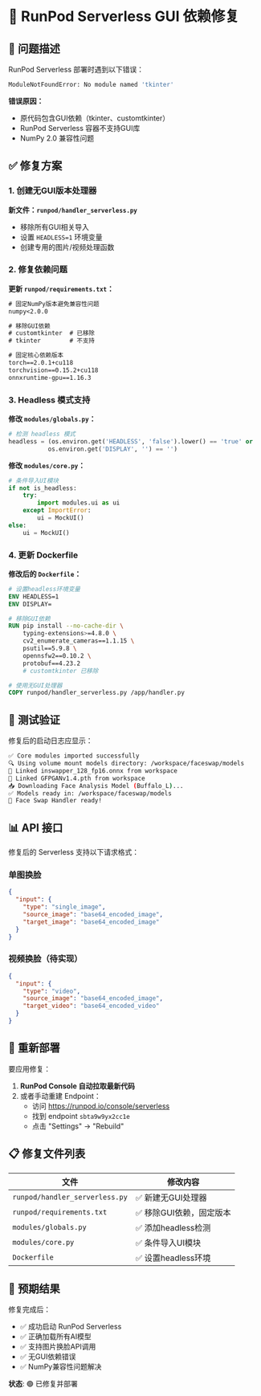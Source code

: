 # 🔧 RunPod Serverless GUI 依赖修复

## 🚨 问题描述

RunPod Serverless 部署时遇到以下错误：

```bash
ModuleNotFoundError: No module named 'tkinter'
```

**错误原因：**
- 原代码包含GUI依赖（tkinter、customtkinter）
- RunPod Serverless 容器不支持GUI库
- NumPy 2.0 兼容性问题

## ✅ 修复方案

### 1. 创建无GUI版本处理器

**新文件：`runpod/handler_serverless.py`**
- 移除所有GUI相关导入
- 设置 `HEADLESS=1` 环境变量
- 创建专用的图片/视频处理函数

### 2. 修复依赖问题

**更新 `runpod/requirements.txt`：**
```txt
# 固定NumPy版本避免兼容性问题
numpy<2.0.0

# 移除GUI依赖
# customtkinter  # 已移除
# tkinter        # 不支持

# 固定核心依赖版本
torch==2.0.1+cu118
torchvision==0.15.2+cu118
onnxruntime-gpu==1.16.3
```

### 3. Headless 模式支持

**修改 `modules/globals.py`：**
```python
# 检测 headless 模式
headless = (os.environ.get('HEADLESS', 'false').lower() == 'true' or 
           os.environ.get('DISPLAY', '') == '')
```

**修改 `modules/core.py`：**
```python
# 条件导入UI模块
if not is_headless:
    try:
        import modules.ui as ui
    except ImportError:
        ui = MockUI()
else:
    ui = MockUI()
```

### 4. 更新 Dockerfile

**修改后的 `Dockerfile`：**
```dockerfile
# 设置headless环境变量
ENV HEADLESS=1
ENV DISPLAY=

# 移除GUI依赖
RUN pip install --no-cache-dir \
    typing-extensions>=4.8.0 \
    cv2_enumerate_cameras==1.1.15 \
    psutil==5.9.8 \
    opennsfw2==0.10.2 \
    protobuf==4.23.2
    # customtkinter 已移除

# 使用无GUI处理器
COPY runpod/handler_serverless.py /app/handler.py
```

## 🧪 测试验证

修复后的启动日志应显示：

```bash
✅ Core modules imported successfully
🔍 Using volume mount models directory: /workspace/faceswap/models
🔗 Linked inswapper_128_fp16.onnx from workspace
🔗 Linked GFPGANv1.4.pth from workspace
📥 Downloading Face Analysis Model (Buffalo_L)...
✅ Models ready in: /workspace/faceswap/models
🚀 Face Swap Handler ready!
```

## 📊 API 接口

修复后的 Serverless 支持以下请求格式：

### 单图换脸
```json
{
  "input": {
    "type": "single_image",
    "source_image": "base64_encoded_image",
    "target_image": "base64_encoded_image"
  }
}
```

### 视频换脸（待实现）
```json
{
  "input": {
    "type": "video",
    "source_image": "base64_encoded_image", 
    "target_video": "base64_encoded_video"
  }
}
```

## 🔄 重新部署

要应用修复：

1. **RunPod Console 自动拉取最新代码**
2. 或者手动重建 Endpoint：
   - 访问 https://runpod.io/console/serverless
   - 找到 endpoint `sbta9w9yx2cc1e`
   - 点击 "Settings" → "Rebuild"

## 📋 修复文件列表

| 文件 | 修改内容 |
|------|----------|
| `runpod/handler_serverless.py` | ✅ 新建无GUI处理器 |
| `runpod/requirements.txt` | ✅ 移除GUI依赖，固定版本 |
| `modules/globals.py` | ✅ 添加headless检测 |
| `modules/core.py` | ✅ 条件导入UI模块 |
| `Dockerfile` | ✅ 设置headless环境 |

## 🎉 预期结果

修复完成后：

- ✅ 成功启动 RunPod Serverless
- ✅ 正确加载所有AI模型
- ✅ 支持图片换脸API调用
- ✅ 无GUI依赖错误
- ✅ NumPy兼容性问题解决

**状态**: 🟢 已修复并部署 